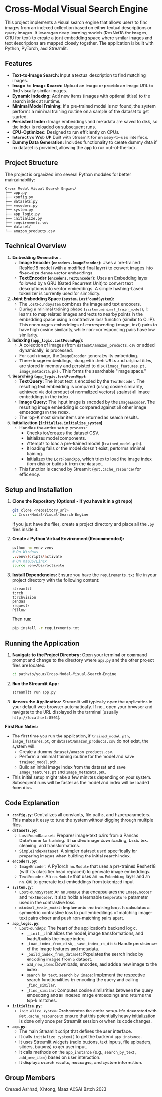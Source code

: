 # Cross-Modal Visual Search Engine

This project implements a visual search engine that allows users to find images from an indexed collection based on either textual descriptions or query images. It leverages deep learning models (ResNet18 for images, GRU for text) to create a joint embedding space where similar images and text descriptions are mapped closely together. The application is built with Python, PyTorch, and Streamlit.

## Features

*   **Text-to-Image Search:** Input a textual description to find matching images.
*   **Image-to-Image Search:** Upload an image or provide an image URL to find visually similar images.
*   **Dynamic Indexing:** Add new items (images with optional titles) to the search index at runtime.
*   **Minimal Model Training:** If a pre-trained model is not found, the system performs a minimal training routine on a sample of the dataset to get started.
*   **Persistent Index:** Image embeddings and metadata are saved to disk, so the index is reloaded on subsequent runs.
*   **CPU-Optimized:** Designed to run efficiently on CPUs.
*   **Interactive Web UI:** Built with Streamlit for an easy-to-use interface.
*   **Dummy Data Generation:** Includes functionality to create dummy data if no dataset is provided, allowing the app to run out-of-the-box.

## Project Structure

The project is organized into several Python modules for better maintainability:
```
Cross-Modal-Visual-Search-Engine/
├── app.py
├── config.py 
├── datasets.py 
├── encoders.py
├── system.py
├── app_logic.py
├── initialize.py
├── requirements.txt
└── dataset/ 
└── amazon_products.csv
```
## Technical Overview

1.  **Embedding Generation:**
    *   **Image Encoder (`encoders.ImageEncoder`):** Uses a pre-trained ResNet18 model (with a modified final layer) to convert images into fixed-size dense vector embeddings.
    *   **Text Encoder (`encoders.TextEncoder`):** Uses an Embedding layer followed by a GRU (Gated Recurrent Unit) to convert text descriptions into vector embeddings. A simple hashing-based tokenizer is currently used for simplicity.
2.  **Joint Embedding Space (`system.LostFoundSystem`):**
    *   The `LostFoundSystem` combines the image and text encoders.
    *   During a minimal training phase (`system.minimal_train_model`), it learns to map related images and texts to nearby points in the embedding space using a contrastive loss function (similar to CLIP). This encourages embeddings of corresponding (image, text) pairs to have high cosine similarity, while non-corresponding pairs have low similarity.
3.  **Indexing (`app_logic.LostFoundApp`):**
    *   A collection of images (from `dataset/amazon_products.csv` or added dynamically) is processed.
    *   For each image, the `ImageEncoder` generates its embedding.
    *   These image embeddings, along with their URLs and original titles, are stored in memory and persisted to disk (`image_features.pt`, `image_metadata.pkl`). This forms the searchable "image space."
4.  **Searching (`app_logic.LostFoundApp`):**
    *   **Text Query:** The input text is encoded by the `TextEncoder`. The resulting text embedding is compared (using cosine similarity, achieved via dot product of normalized vectors) against all image embeddings in the index.
    *   **Image Query:** The input image is encoded by the `ImageEncoder`. The resulting image embedding is compared against all other image embeddings in the index.
    *   The top-K most similar items are returned as search results.
5.  **Initialization (`initialize.initialize_system`):**
    *   Handles the entire setup process:
        *   Checks for/creates the dataset CSV.
        *   Initializes model components.
        *   Attempts to load a pre-trained model (`trained_model.pth`).
        *   If loading fails or the model doesn't exist, performs minimal training.
        *   Initializes the `LostFoundApp`, which tries to load the image index from disk or builds it from the dataset.
    *   This function is cached by Streamlit (`@st.cache_resource`) for efficiency.

## Setup and Installation

1.  **Clone the Repository (Optional - if you have it in a git repo):**
    ```bash
    git clone <repository_url>
    cd Cross-Modal-Visual-Search-Engine
    ```
    If you just have the files, create a project directory and place all the `.py` files inside it.

2.  **Create a Python Virtual Environment (Recommended):**
    ```bash
    python -m venv venv
    # On Windows
    .\venv\Scripts\activate
    # On macOS/Linux
    source venv/bin/activate
    ```

3.  **Install Dependencies:**
    Ensure you have the `requirements.txt` file in your project directory with the following content:
    ```
    streamlit
    torch
    torchvision
    pandas
    requests
    Pillow
    ```
    Then run:
    ```bash
    pip install -r requirements.txt
    ```

## Running the Application

1.  **Navigate to the Project Directory:**
    Open your terminal or command prompt and change to the directory where `app.py` and the other project files are located.
    ```bash
    cd path/to/your/Cross-Modal-Visual-Search-Engine
    ```

2.  **Run the Streamlit App:**
    ```bash
    streamlit run app.py
    ```

3.  **Access the Application:**
    Streamlit will typically open the application in your default web browser automatically. If not, open your browser and navigate to the URL displayed in the terminal (usually `http://localhost:8501`).

**First Run Notes:**
*   The first time you run the application, if `trained_model.pth`, `image_features.pt`, or `dataset/amazon_products.csv` do not exist, the system will:
    *   Create a dummy `dataset/amazon_products.csv`.
    *   Perform a minimal training routine for the model and save `trained_model.pth`.
    *   Build an initial image index from the dataset and save `image_features.pt` and `image_metadata.pkl`.
*   This initial setup might take a few minutes depending on your system. Subsequent runs will be faster as the model and index will be loaded from disk.

## Code Explanation

*   **`config.py`**: Centralizes all constants, file paths, and hyperparameters. This makes it easy to tune the system without digging through multiple files.
*   **`datasets.py`**:
    *   `LostFoundDataset`: Prepares image-text pairs from a Pandas DataFrame for training. It handles image downloading, basic text cleaning, and transformations.
    *   `SimpleIndexDataset`: A simpler dataset used specifically for preparing images when building the initial search index.
*   **`encoders.py`**:
    *   `ImageEncoder`: A PyTorch `nn.Module` that uses a pre-trained ResNet18 (with its classifier head replaced) to generate image embeddings.
    *   `TextEncoder`: An `nn.Module` that uses an `nn.Embedding` layer and an `nn.GRU` to generate text embeddings from tokenized input.
*   **`system.py`**:
    *   `LostFoundSystem`: An `nn.Module` that encapsulates the `ImageEncoder` and `TextEncoder`. It also holds a learnable `temperature` parameter used in the contrastive loss.
    *   `minimal_train_model`: Implements the training loop. It calculates a symmetric contrastive loss to pull embeddings of matching image-text pairs closer and push non-matching pairs apart.
*   **`app_logic.py`**:
    *   `LostFoundApp`: The heart of the application's backend logic.
        *   `__init__`: Initializes the model, image transformations, and loads/builds the image index.
        *   `_load_index_from_disk`, `_save_index_to_disk`: Handle persistence of the image features and metadata.
        *   `_build_index_from_dataset`: Populates the search index by encoding images from a dataset.
        *   `add_new_item`: Downloads, encodes, and adds a new image to the index.
        *   `search_by_text`, `search_by_image`: Implement the respective search functionalities by encoding the query and calling `_find_similar`.
        *   `_find_similar`: Computes cosine similarities between the query embedding and all indexed image embeddings and returns the top-k matches.
*   **`initialize.py`**:
    *   `initialize_system`: Orchestrates the entire setup. It's decorated with `@st.cache_resource` to ensure that this potentially heavy initialization is done only once per Streamlit session or when its code changes.
*   **`app.py`**:
    *   The main Streamlit script that defines the user interface.
    *   It calls `initialize_system()` to get the backend `app_instance`.
    *   It uses Streamlit widgets (radio buttons, text inputs, file uploaders, sliders, buttons) to get user input.
    *   It calls methods on the `app_instance` (e.g., `search_by_text`, `add_new_item`) based on user interaction.
    *   It displays search results, messages, and system information.

## Group Members

Created Ashhad, Xintong, Maaz ACSAI Batch 2023
